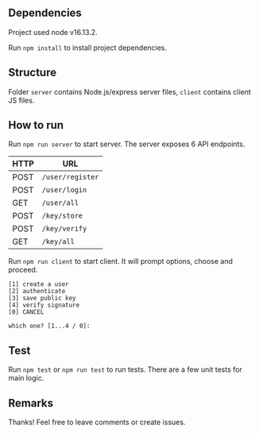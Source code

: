 ## Dependencies
Project used node v16.13.2.

Run `npm install` to install project dependencies.

## Structure
Folder `server` contains Node.js/express server files, `client` contains client JS files.

## How to run
Run `npm run server` to start server.
The server exposes 6 API endpoints.

|HTTP|URL|
|----|---|
|POST| `/user/register`|
|POST| `/user/login`|
|GET | `/user/all`|
|POST| `/key/store`|
|POST| `/key/verify`|
|GET | `/key/all`|


Run `npm run client` to start client. It will prompt options, choose and proceed.

```shell
[1] create a user
[2] authenticate
[3] save public key
[4] verify signature
[0] CANCEL

which one? [1...4 / 0]:
```

## Test
Run `npm test` or `npm run test` to run tests. There are a few unit tests for main logic.

## Remarks

Thanks! Feel free to leave comments or create issues.
